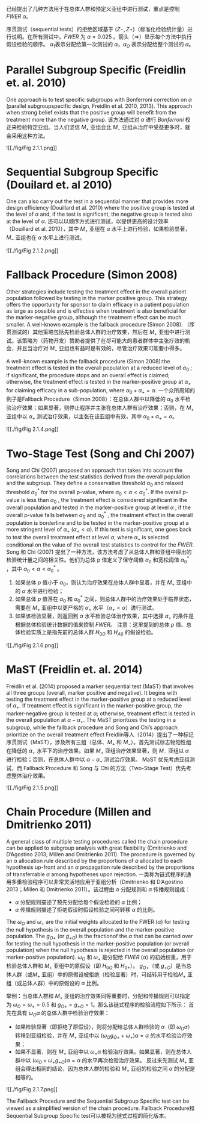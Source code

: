 已经提出了几种方法用于在总体人群和预定义亚组中进行测试，重点是控制 $FWER$ $\alpha$。

序贯测试（sequential tests）的拒绝区域基于 $(Z-, Z+)$（标准化检验统计量）进行说明。在所有测试中，$FWER$ 为 $\alpha = 0.025$​​ 。箭头（$\Rightarrow$）显示每个方法中执行假设检验的顺序。 $\alpha_1$表示分配给第一次测试的 $\alpha$，$\alpha_{O}$ 表示分配给整个测试的 $\alpha$。

# Parallel Subgroup Specific (Freidlin et. al. 2010)

One approach is to test specific subgroups with Bonferroni correction on $\alpha$ (parallel subgroupspecific design, Freidlin et al. 2010, 2013). This approach when strong belief exists that the positive group will benefit from the treatment more than the negative group.
该方法通过对 $\alpha$ 进行 $Bonferroni$ 校正来检验特定亚组。当人们坚信 $M_{+}$ 亚组会比 $M_{-}$ 亚组从治疗中受益更多时，就会采用这种方法。

![[./fig/Fig 2.1.1.png]]

# Sequential Subgroup Specific (Douilard et. al 2010)

One can also carry out the test in a sequential manner that provides more design efficiency (Douillard et al. 2010) where the positive group is tested at the level of $\alpha$ and, if the test is significant, the negative group is tested also at the level of $\alpha$.
还可以以顺序方式进行测试，以提供更高的设计效率（Douillard et al. 2010），其中 $M_{+}$ 亚组在 $\alpha$ 水平上进行检验，如果检验显著， $M_{-}$ 亚组也在 $\alpha$ 水平上进行测试。

![[./fig/Fig 2.1.2.png]]

# Fallback Procedure (Simon 2008)

Other strategies include testing the treatment effect in the overall patient population followed by testing in the marker positive group. This strategy offers the opportunity for sponsor to claim efficacy in a patient population as large as possible and is effective when treatment is also beneficial for the marker-negative group, although the treatment effect can be much smaller. A well-known example is the fallback procedure (Simon 2008).
（序贯测试的）其他策略包括先检验总体人群的治疗效果，然后在 $M_{+}$ 亚组中进行测试。该策略为（药物开发）赞助者提供了在尽可能大的患者群体中主张疗效的机会，并且当治疗对 $M_{-}$ 亚组也有益时是有效的，尽管治疗效果可能要小得多。

A well-known example is the fallback procedure (Simon 2008):the treatment effect is tested in the overall population at a reduced level of $\alpha_0$ ; if significant, the procedure stops and an overall effect is claimed; otherwise, the treatment effect is tested in the marker-positive group at $\alpha_{+}$ for claiming efficacy in a sub-population, where $\alpha_{0} + \alpha_{+} = \alpha$. 
一个众所周知的例子是Fallback Procedure（Simon 2008）：在总体人群中以降低的 $\alpha_0$ 水平检验治疗效果；如果显著，则停止程序并主张在总体人群有治疗效果；否则，在 $M_{+}$ 亚组中以 $\alpha_{+}$ 测试治疗效果，以主张在该亚组中有效，其中 $\alpha_{0} + \alpha_{+} = \alpha$。

![[./fig/Fig 2.1.4.png]]

# Two-Stage Test (Song and Chi 2007)

Song and Chi (2007) proposed an approach that takes into account the correlations between the test statistics derived from the overall population and the subgroup. They define a conservative threshold $\alpha_{0}$ and relaxed threshold $\alpha^{*}_{0}$ for the overall p-value, where $\alpha_{0} \lt \alpha \lt \alpha^{*}_0$.  If the overall p-value is less than $\alpha_{0}$ , the treatment effect is considered significant in the overall population and tested in the marker-positive group at level $\alpha$ ; if the overall p-value falls between $\alpha_{0}$ and $\alpha^{*}_{0}$ , the treatment effect in the overall population is borderline and to be tested in the marker-positive group at a more stringent level of $\alpha_{+}$ ($\alpha_{+} \lt \alpha$). If this test is significant, one goes back to test the overall treatment effect at level $\alpha$, where $\alpha_{+}$ is selected conditional on the value of the overall test statistics to control for the $FWER$.
Song 和 Chi (2007) 提出了一种方法，该方法考虑了从总体人群和亚组中得出的检验统计量之间的相关性。他们为总体 p 值定义了保守阈值 $\alpha_{0}$ 和宽松阈值 $\alpha^{*}_{0}$ ，其中 $\alpha_{0} \lt \alpha \lt \alpha^{*}_0$ 。
1. 如果总体 $p$ 值小于 $\alpha_{0}$，则认为治疗效果在总体人群中显着，并在 $M_{+}$ 亚组中的 $\alpha$ 水平进行检验；
2. 如果总体 $p$ 值落在 $\alpha_{0}$ 和 $\alpha^{*}_{0}$ 之间，则总体人群中的治疗效果处于临界状态，需要在 $M_{+}$ 亚组中以更严格的 $\alpha_{+}$ 水平（$\alpha_{+} \lt \alpha$）进行测试。
3. 如果该检验显著，则返回到 $\alpha$ 水平检验总体治疗效果，其中选择 $\alpha_{+}$ 的条件是根据总体检验统计数据的值来控制 $FWER$。
注意：这里提到的总体 $p$ 值、总体检验实质上是指先前的总体人群 $H_{0O}$ 和 $H_{A0}$ 的假设检验。

![[./fig/Fig 2.1.6.png]]

# MaST (Freidlin et. al. 2014)

Freidlin et al. (2014) proposed a marker sequential test (MaST) that involves all three groups (overall, marker positive and negative). It begins with testing the treatment effect in the marker-positive group at a reduced level of $\alpha_{+}$. If treatment effect is significant in the marker-positive group, the marker-negative group is tested at $\alpha$; otherwise, treatment effect is tested in the overall population at $\alpha - \alpha_{+}$. The MaST prioritizes the testing in a subgroup, while the fallback procedure and Song and Chi’s approach prioritize on the overall treatment effect
Freidlin等人（2014）提出了一种标记序贯测试（MaST），涉及所有三组（总体、$M_{+}$ 和 $M_{-}$）。首先测试标志物阳性组在降低的 $\alpha_{+}$ 水平下的治疗效果。如果 $M_{+}$ 亚组治疗效果显著，则 $M_{-}$ 亚组以 $\alpha$ 进行检验；否则，在总体人群中以 $\alpha - \alpha_{+}$ 测试治疗效果。 MaST 优先考虑亚组测试，而 Fallback Procedure 和 Song 与 Chi 的方法（Two-Stage Test）优先考虑整体治疗效果。

![[./fig/Fig 2.1.5.png]]

# Chain Procedure (Millen and Dmitrienko 2011)

A general class of multiple testing procedures called the chain procedure can be applied to subgroup analysis with great flexibility (Dmitrienko and D’Agostino 2013; Millen and Dmitrienko 2011). The procedure is governed by an α allocation rule described by the proportions of $\alpha$ allocated to each hypothesis up-front and an $\alpha$ propagation rule described by the proportions of transferrable $\alpha$ among hypotheses upon rejection.
一类称为链式程序的通用多重检验程序可以非常灵活地应用于亚组分析（Dmitrienko 和 D’Agostino 2013；Millen 和 Dmitrienko 2011）。该过程由 $\alpha$ 分配规则和 $\alpha$ 传播规则组成：
- $\alpha$ 分配规则描述了预先分配给每个假设检验的 $\alpha$ 比例；
- $\alpha$ 传播规则描述了拒绝假设时假设检验之间可转移 $\alpha$ 的比例。

The $\omega_{O}$ and $\omega_{+}$ are the initial weights allocated to the FWER ($\alpha$) for testing the null hypothesis in the overall population and the marker-positive population. The $g_{O+}$ (or $g_{+O}$) is the fractionof the $\alpha$ that can be carried over for testing the null hypothesis in the marker-positive population (or overall population) when the null hypothesis is rejected in the overall population (or marker-positive population).
$\omega_{O}$ 和 $\omega_{+}$ 是分配给 $FWER$ ($\alpha$) 的初始权重，用于检验总体人群和 $M_{+}$ 亚组中的原假设（即 $H_{0O}$ 和 $H_{0+}$）。 $g_{O+}$（或  $g_{+O}$）是当总体人群（或$M_{+}$ 亚组）中的原假设被拒绝（检验显著）时，可结转用于检验$M_{+}$ 亚组（或总体人群）中的原假设的 $\alpha$ 比例。

举例：当总体人群和 $M_{+}$ 亚组的治疗效果同等重要时，分配和传播规则可以指定为 $\omega_{O} = \omega_{+} = 0.5$  和  $g_{O+} = g_{+O} = 1$。那么该链式程序的检验流程如下所示：
首先在具有 $\omega_{O} \alpha$ 的总体人群中检验治疗效果：
- 如果检验显著（即拒绝了原假设），则将分配给总体人群检验的 $\alpha$（即 $\omega_{O} \alpha$）转移到亚组检验，并在 $M_{+}$ 亚组中以 $(\omega_{O}g_{O+} + \omega_{+})\alpha = \alpha$ 的水平检验治疗效果；
- 如果不显著，则在 $M_{+}$ 亚组中以 $\omega_{+}\alpha$ 检验治疗效果。如果显著，则在总体人群中以 $(\omega_{O} + \omega_{+}g_{+O})\alpha = \alpha$ 的水平再次检验治疗效果。
反过来先测试 $M_{+}$ 亚组会得出相同的结论，因为总体人群的检验和 $M_{+}$ 亚组的检验之间 $\alpha$ 的分配是相等的。

![[./fig/Fig 2.1.7.png]]

The Fallback Procedure and the Sequential Subgroup Specific test can be viewed as a simplified version of the chain procedure.
Fallback Procedure和Sequential Subgroup Specific test可以被视为链式过程的简化版本。